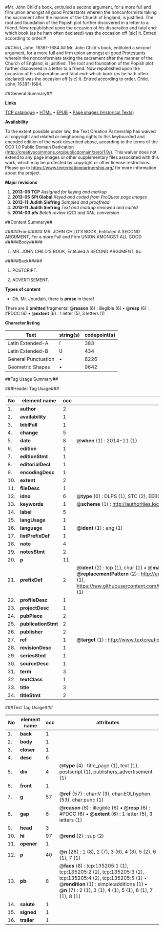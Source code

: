 #Mr. John Child's book, entituled a second argument, for a more full and firm union amongst all good Protestants wherein the nonconformists taking the sacrament after the manner of the Church of England, is justified. The root and foundation of the Popish plot further discovered in a letter to a friend. Now republished upon the occasion of his disperation and fatal end: which book (as he hath often declared) was the occasion off [sic] it. Entred according to order.#

##Child, John, 1638?-1684.##
Mr. John Child's book, entituled a second argument, for a more full and firm union amongst all good Protestants wherein the nonconformists taking the sacrament after the manner of the Church of England, is justified. The root and foundation of the Popish plot further discovered in a letter to a friend. Now republished upon the occasion of his disperation and fatal end: which book (as he hath often declared) was the occasion off [sic] it. Entred according to order.
Child, John, 1638?-1684.

##General Summary##

**Links**

[TCP catalogue](http://www.ota.ox.ac.uk/tcp/)  • 
[HTML](http://tei.it.ox.ac.uk/tcp/Texts-HTML/free/A79/A79501.html)  • 
[EPUB](http://tei.it.ox.ac.uk/tcp/Texts-EPUB/free/A79/A79501.epub) • 
[Page images (Historical Texts)](https://historicaltexts.jisc.ac.uk/eebo-99899947e)

**Availability**

To the extent possible under law, the Text Creation Partnership has waived all copyright and related or neighboring rights to this keyboarded and encoded edition of the work described above, according to the terms of the CC0 1.0 Public Domain Dedication (http://creativecommons.org/publicdomain/zero/1.0/). This waiver does not extend to any page images or other supplementary files associated with this work, which may be protected by copyright or other license restrictions. Please go to https://www.textcreationpartnership.org/ for more information about the project.

**Major revisions**

1. __2013-05__ __TCP__ *Assigned for keying and markup*
1. __2013-05__ __SPi Global__ *Keyed and coded from ProQuest page images*
1. __2013-11__ __Judith Siefring__ *Sampled and proofread*
1. __2013-11__ __Judith Siefring__ *Text and markup reviewed and edited*
1. __2014-03__ __pfs__ *Batch review (QC) and XML conversion*

##Content Summary##

#####Front#####
MR. JOHN CHILD'S BOOK, Entituled A SECOND ARGƲMENT, For a more Full and Firm UNION AMONGST ALL GOOD 
#####Body#####

1. MR. JOHN CHILD'S BOOK, Entituled A SECOND ARGƲMENT, &c.

#####Back#####

1. POSTCRIPT.

1. ADVERTISEMENT.

**Types of content**

  * Oh, Mr. Jourdain, there is **prose** in there!

There are 6 **omitted** fragments! 
 @__reason__ (6) : illegible (6)  •  @__resp__ (6) : #PDCC (6)  •  @__extent__ (6) : 1 letter (5), 3 letters (1)

**Character listing**


|Text|string(s)|codepoint(s)|
|---|---|---|
|Latin Extended-A|ſ|383|
|Latin Extended-B|Ʋ|434|
|General Punctuation|•|8226|
|Geometric Shapes|▪|9642|

##Tag Usage Summary##

###Header Tag Usage###

|No|element name|occ|attributes|
|---|---|---|---|
|1.|__author__|2||
|2.|__availability__|1||
|3.|__biblFull__|1||
|4.|__change__|5||
|5.|__date__|8| @__when__ (1) : 2014-11 (1)|
|6.|__edition__|1||
|7.|__editionStmt__|1||
|8.|__editorialDecl__|1||
|9.|__encodingDesc__|1||
|10.|__extent__|2||
|11.|__fileDesc__|1||
|12.|__idno__|6| @__type__ (6) : DLPS (1), STC (2), EEBO-CITATION (1), PROQUEST (1), VID (1)|
|13.|__keywords__|1| @__scheme__ (1) : http://authorities.loc.gov/ (1)|
|14.|__label__|5||
|15.|__langUsage__|1||
|16.|__language__|1| @__ident__ (1) : eng (1)|
|17.|__listPrefixDef__|1||
|18.|__note__|4||
|19.|__notesStmt__|2||
|20.|__p__|11||
|21.|__prefixDef__|2| @__ident__ (2) : tcp (1), char (1)  •  @__matchPattern__ (2) : ([0-9\-]+):([0-9IVX]+) (1), (.+) (1)  •  @__replacementPattern__ (2) : http://eebo.chadwyck.com/downloadtiff?vid=$1&page=$2 (1), https://raw.githubusercontent.com/textcreationpartnership/Texts/master/tcpchars.xml#$1 (1)|
|22.|__profileDesc__|1||
|23.|__projectDesc__|1||
|24.|__pubPlace__|2||
|25.|__publicationStmt__|2||
|26.|__publisher__|2||
|27.|__ref__|1| @__target__ (1) : http://www.textcreationpartnership.org/docs/. (1)|
|28.|__revisionDesc__|1||
|29.|__seriesStmt__|1||
|30.|__sourceDesc__|1||
|31.|__term__|3||
|32.|__textClass__|1||
|33.|__title__|3||
|34.|__titleStmt__|2||


###Text Tag Usage###

|No|element name|occ|attributes|
|---|---|---|---|
|1.|__back__|1||
|2.|__body__|1||
|3.|__closer__|1||
|4.|__desc__|6||
|5.|__div__|4| @__type__ (4) : title_page (1), text (1), postscript (1), publishers_advertisement (1)|
|6.|__front__|1||
|7.|__g__|57| @__ref__ (57) : char:V (3), char:EOLhyphen (53), char:punc (1)|
|8.|__gap__|6| @__reason__ (6) : illegible (6)  •  @__resp__ (6) : #PDCC (6)  •  @__extent__ (6) : 1 letter (5), 3 letters (1)|
|9.|__head__|3||
|10.|__hi__|97| @__rend__ (2) : sup (2)|
|11.|__opener__|1||
|12.|__p__|40| @__n__ (28) : 1 (8), 2 (7), 3 (6), 4 (3), 5 (2), 6 (1), 7 (1)|
|13.|__pb__|8| @__facs__ (8) : tcp:135205:1 (1), tcp:135205:2 (2), tcp:135205:3 (2), tcp:135205:4 (2), tcp:135205:5 (1)  •  @__rendition__ (1) : simple:additions (1)  •  @__n__ (7) : 2 (1), 3 (1), 4 (1), 5 (1), 6 (1), 7 (1), 8 (1)|
|14.|__salute__|1||
|15.|__signed__|1||
|16.|__trailer__|1||
